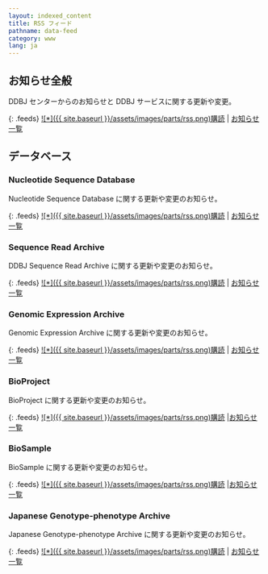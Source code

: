 ```yaml
---
layout: indexed_content
title: RSS フィード
pathname: data-feed
category: www
lang: ja
---
```


## お知らせ全般 <a name="general"></a>

DDBJ センターからのお知らせと DDBJ サービスに関する更新や変更。


{: .feeds}
[![\*]({{ site.baseurl }}/assets/images/parts/rss.png)購読](/rss/news-center-ja.xml)
| [お知らせ一覧](/news/ja/index.html)

## データベース <a name="database"></a>
### Nucleotide Sequence Database

Nucleotide Sequence Database に関する更新や変更のお知らせ。

{: .feeds}
[![\*]({{ site.baseurl }}/assets/images/parts/rss.png)購読](/rss/news-ddbj-ja.xml)
| [お知らせ一覧](/news/ja/index.html?db=ddbj)

### Sequence Read Archive

DDBJ Sequence Read Archive に関する更新や変更のお知らせ。

{: .feeds}
[![\*]({{ site.baseurl }}/assets/images/parts/rss.png)購読](/rss/news-dra-ja.xml)
| [お知らせ一覧](/news/ja/index.html?db=dra)

### Genomic Expression Archive

Genomic Expression Archive に関する更新や変更のお知らせ。

{: .feeds}
[![\*]({{ site.baseurl }}/assets/images/parts/rss.png)購読](/rss/news-gea-ja.xml)
| [お知らせ一覧](/news/ja/index.html?db=gea)

### BioProject

BioProject に関する更新や変更のお知らせ。

{: .feeds}
[![\*]({{ site.baseurl }}/assets/images/parts/rss.png)購読](/rss/news-bioproject-ja.xml)
|[お知らせ一覧](/news/ja/index.html?db=bioproject)

### BioSample

BioSample に関する更新や変更のお知らせ。

{: .feeds}
[![\*]({{ site.baseurl }}/assets/images/parts/rss.png)購読](/rss/news-biosample-ja.xml)
|[お知らせ一覧](/news/ja/index.html?db=biosample)

### Japanese Genotype-phenotype Archive

Japanese Genotype-phenotype Archive に関する更新や変更のお知らせ。

{: .feeds}
[![\*]({{ site.baseurl }}/assets/images/parts/rss.png)購読](/rss/news-jga-ja.xml)
| [お知らせ一覧](/news/ja/index.html?db=jga)